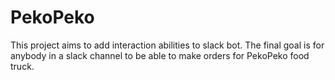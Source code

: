 # PekoPeko

This project aims to add interaction abilities to slack bot. The final goal is for anybody in a slack channel to be able to make orders for PekoPeko food truck.
